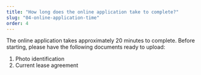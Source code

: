 ```yaml
---
title: "How long does the online application take to complete?"
slug: "04-online-application-time"
order: 4
---
```


The online application takes approximately 20 minutes to complete. Before starting, please have the following documents ready to upload:

1. Photo identification
2. Current lease agreement